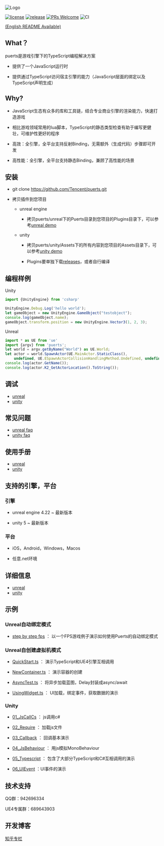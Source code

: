 ![Logo](./pic/puerts_logo.png)

[![license](http://img.shields.io/badge/license-MIT-blue.svg)](https://github.com/Tencent/puerts/blob/master/LICENSE)
[![release](https://img.shields.io/badge/release-v1.0.0-blue.svg)](https://github.com/Tencent/puerts/releases)
[![PRs Welcome](https://img.shields.io/badge/PRs-welcome-blue.svg)](https://github.com/Tencent/puerts/pulls)
![CI](https://github.com/Tencent/puerts/workflows/CI/badge.svg)

[(English README Available)](./doc/en/README.md)
## What？

puerts是游戏引擎下的TypeScript编程解决方案

* 提供了一个JavaScript运行时

* 提供通过TypeScript访问宿主引擎的能力（JavaScript层面的绑定以及TypeScript声明生成）

## Why?

* JavaScript生态有众多的库和工具链，结合专业商业引擎的渲染能力，快速打造游戏

* 相比游戏领域常用的lua脚本，TypeScript的静态类型检查有助于编写更健壮，可维护性更好的程序

* 高效：全引擎，全平台支持反射Binding，无需额外（生成代码）步骤即可开发

* 高性能：全引擎，全平台支持静态Binding，兼顾了高性能的场景

## 安装
<!-- 方法1. 下载项目 -->
* git clone https://github.com/Tencent/puerts.git

* 拷贝插件到您项目

    - unreal engine
    
        + 拷贝puerts/unreal下的Puerts目录到您项目的Plugins目录下，可以参考[unreal demo](https://github.com/chexiongsheng/puerts_unreal_demo)
    
    - unity
    
        + 拷贝puerts/unity/Assets下的所有内容到您项目的Assets目录下，可以参考[unity demo](https://github.com/chexiongsheng/puerts_unity_demo)
        
        + Plugins要单独下载[releases](https://github.com/Tencent/puerts/releases)，或者自行编译

<!-- 方法2. 通过npm快速安装

1. 已经安装好Node.js后，执行以下命令下载安装器

```
npm i -g @puerts/cli
```

2. 随后，你可以在unreal项目根目录(包含*.uproject文件)或是unity项目根目录(包含Assets目录)执行以下命令安装puerts

```
puerts init
``` -->

## 编程样例

Unity

```typescript
import {UnityEngine} from 'csharp'

UnityEngine.Debug.Log('hello world');
let gameObject = new UnityEngine.GameObject("testobject");
console.log(gameObject.name);
gameObject.transform.position = new UnityEngine.Vector3(1, 2, 3);
```

Unreal

```typescript
import * as UE from 'ue'
import {argv} from 'puerts';
let world = argv.getByName("World") as UE.World;
let actor = world.SpawnActor(UE.MainActor.StaticClass(),
    undefined, UE.ESpawnActorCollisionHandlingMethod.Undefined, undefined, undefined) as UE.MainActor;
console.log(actor.GetName());
console.log(actor.K2_GetActorLocation().ToString());
```

## 调试

* [unreal](doc/unreal/vscode_debug.md)
* [unity](doc/unity/vscode_debug.md)

## 常见问题

* [unreal faq](doc/unreal/faq.md)
* [unity faq](doc/unity/faq.md)

## 使用手册

* [unreal](doc/unreal/manual.md)
* [unity](doc/unity/manual.md)

## 支持的引擎，平台

### 引擎

* unreal engine 4.22 ~ 最新版本

* unity 5 ~ 最新版本

### 平台

* iOS，Android，Windows，Macos

* 任意.net环境

## 详细信息

* [unreal](unreal/README.md)
* [unity](unity/README.md)

## 示例

### Unreal自动绑定模式

* [step by step fps](https://github.com/chexiongsheng/puerts_fps_demo) ： 以一个FPS游戏例子演示如何使用Puerts的自动绑定模式

### Unreal自创建虚拟机模式

* [QuickStart.ts](https://github.com/chexiongsheng/puerts_unreal_demo/blob/master/TsProj/QuickStart.ts) ： 演示TypeScript和UE4引擎互相调用

* [NewContainer.ts](https://github.com/chexiongsheng/puerts_unreal_demo/blob/master/TsProj/NewContainer.ts) ： 演示容器的创建

* [AsyncTest.ts](https://github.com/chexiongsheng/puerts_unreal_demo/blob/master/TsProj/AsyncTest.ts) ： 将异步加载蓝图，Delay封装成async/await

* [UsingWidget.ts](https://github.com/chexiongsheng/puerts_unreal_demo/blob/master/TsProj/UsingWidget.ts) ： UI加载，绑定事件，获取数据的演示

### Unity

* [01_JsCallCs](https://github.com/chexiongsheng/puerts_unity_demo/tree/master/Assets/Examples/01_JsCallCs) ： js调用c#

* [02_Require](https://github.com/chexiongsheng/puerts_unity_demo/tree/master/Assets/Examples/02_Require) ： 加载js文件

* [03_Callback](https://github.com/chexiongsheng/puerts_unity_demo/tree/master/Assets/Examples/03_Callback) ： 回调基本演示

* [04_JsBehaviour](https://github.com/chexiongsheng/puerts_unity_demo/tree/master/Assets/Examples/04_JsBehaviour) ： 用js模拟MonoBehaviour

* [05_Typescript](https://github.com/chexiongsheng/puerts_unity_demo/tree/master/Assets/Examples/05_Typescript) ： 包含了大部分TypeScript和C#互相调用的演示

* [06_UIEvent](https://github.com/chexiongsheng/puerts_unity_demo/tree/master/Assets/Examples/06_UIEvent) ：UI事件的演示

## 技术支持

QQ群：942696334

UE4专属群：689643903

## 开发博客
[知乎专栏](https://www.zhihu.com/column/c_1355534112468402176)